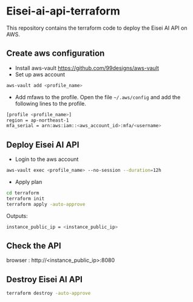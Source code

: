 # Eisei-ai-api-terraform

This repository contains the terraform code to deploy the Eisei AI API on AWS.

## Create aws configuration

- Install aws-vault https://github.com/99designs/aws-vault
- Set up aws account

```bash
aws-vault add <profile_name>
```
- Add mfaws to the profile. Open the file `~/.aws/config` and add the following lines to the profile.

```bash
[profile <profile_name>]
region = ap-northeast-1
mfa_serial = arn:aws:iam::<aws_account_id>:mfa/<username>
```

## Deploy Eisei AI API

- Login to the aws account
```bash
aws-vault exec <profile_name> --no-session --duration=12h
```

- Apply plan

```bash
cd terraform
terraform init
terraform apply -auto-approve
```

Outputs:
```bash
instance_public_ip = <instance_public_ip>
```
## Check the API

browser : http://<instance_public_ip>:8080

## Destroy Eisei AI API

```bash
terraform destroy -auto-approve
```

